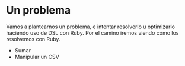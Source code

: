 
# Un problema

Vamos a plantearnos un problema, e intentar resolverlo u optimizarlo haciendo uso de DSL con Ruby. Por el camino iremos viendo cómo los resolvemos con Ruby.

* Sumar
* Manipular un CSV
